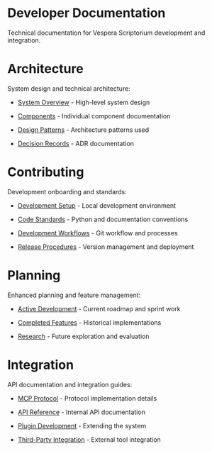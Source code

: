 

# Developer Documentation

Technical documentation for Vespera Scriptorium development and integration.

#

# Architecture

System design and technical architecture:

- [System Overview](architecture/overview.md) - High-level system design

- [Components](architecture/components/) - Individual component documentation

- [Design Patterns](architecture/patterns/) - Architecture patterns used

- [Decision Records](architecture/decisions/) - ADR documentation

#

# Contributing

Development onboarding and standards:

- [Development Setup](contributing/setup/) - Local development environment

- [Code Standards](contributing/standards/) - Python and documentation conventions

- [Development Workflows](contributing/workflows/) - Git workflow and processes

- [Release Procedures](contributing/release/) - Version management and deployment

#

# Planning

Enhanced planning and feature management:

- [Active Development](planning/active/) - Current roadmap and sprint work

- [Completed Features](planning/completed/) - Historical implementations

- [Research](planning/research/) - Future exploration and evaluation

#

# Integration

API documentation and integration guides:

- [MCP Protocol](integration/mcp-protocol.md) - Protocol implementation details

- [API Reference](integration/api-reference.md) - Internal API documentation

- [Plugin Development](integration/plugin-development.md) - Extending the system

- [Third-Party Integration](integration/third-party-integration.md) - External tool integration
